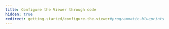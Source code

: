 ```yaml
---
title: Configure the Viewer through code
hidden: true
redirect: getting-started/configure-the-viewer#programmatic-blueprints
---
```

